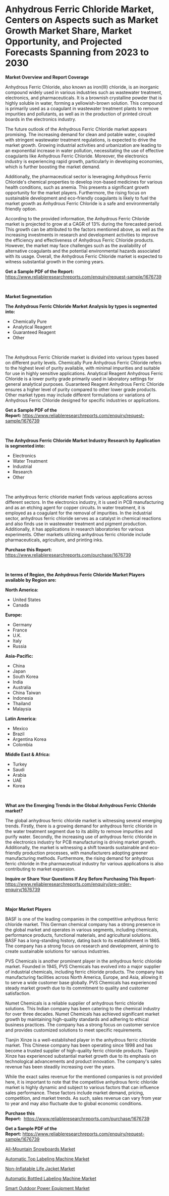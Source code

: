 <p><h1>Anhydrous Ferric Chloride Market, Centers on Aspects such as Market Growth Market Share, Market Opportunity, and Projected Forecasts Spanning from 2023 to 2030</h1></p><p><strong>Market Overview and Report Coverage</strong></p>
<p><p>Anhydrous Ferric Chloride, also known as iron(III) chloride, is an inorganic compound widely used in various industries such as wastewater treatment, electronics, and pharmaceuticals. It is a brownish crystalline powder that is highly soluble in water, forming a yellowish-brown solution. This compound is primarily used as a coagulant in wastewater treatment plants to remove impurities and pollutants, as well as in the production of printed circuit boards in the electronics industry.</p><p>The future outlook of the Anhydrous Ferric Chloride market appears promising. The increasing demand for clean and potable water, coupled with stringent wastewater treatment regulations, is expected to drive the market growth. Growing industrial activities and urbanization are leading to an exponential increase in water pollution, necessitating the use of effective coagulants like Anhydrous Ferric Chloride. Moreover, the electronics industry is experiencing rapid growth, particularly in developing economies, which is further boosting the market demand.</p><p>Additionally, the pharmaceutical sector is leveraging Anhydrous Ferric Chloride's chemical properties to develop iron-based medicines for various health conditions, such as anemia. This presents a significant growth opportunity for the market players. Furthermore, the rising focus on sustainable development and eco-friendly coagulants is likely to fuel the market growth as Anhydrous Ferric Chloride is a safe and environmentally friendly option.</p><p>According to the provided information, the Anhydrous Ferric Chloride market is projected to grow at a CAGR of 13% during the forecasted period. This growth can be attributed to the factors mentioned above, as well as the increasing investments in research and development activities to improve the efficiency and effectiveness of Anhydrous Ferric Chloride products. However, the market may face challenges such as the availability of alternative coagulants and the potential environmental hazards associated with its usage. Overall, the Anhydrous Ferric Chloride market is expected to witness substantial growth in the coming years.</p></p>
<p><strong>Get a Sample PDF of the Report:</strong> <a href="https://www.reliableresearchreports.com/enquiry/request-sample/1676739">https://www.reliableresearchreports.com/enquiry/request-sample/1676739</a></p>
<p>&nbsp;</p>
<p><strong>Market Segmentation</strong></p>
<p><strong>The Anhydrous Ferric Chloride Market Analysis by types is segmented into:</strong></p>
<p><ul><li>Chemically Pure</li><li>Analytical Reagent</li><li>Guaranteed Reagent</li><li>Other</li></ul></p>
<p>&nbsp;</p>
<p><p>The Anhydrous Ferric Chloride market is divided into various types based on different purity levels. Chemically Pure Anhydrous Ferric Chloride refers to the highest level of purity available, with minimal impurities and suitable for use in highly sensitive applications. Analytical Reagent Anhydrous Ferric Chloride is a lower purity grade primarily used in laboratory settings for general analytical purposes. Guaranteed Reagent Anhydrous Ferric Chloride ensures a higher level of purity compared to other lower grade products. Other market types may include different formulations or variations of Anhydrous Ferric Chloride designed for specific industries or applications.</p></p>
<p><strong>Get a Sample PDF of the Report:</strong>&nbsp;<a href="https://www.reliableresearchreports.com/enquiry/request-sample/1676739">https://www.reliableresearchreports.com/enquiry/request-sample/1676739</a></p>
<p>&nbsp;</p>
<p><strong>The Anhydrous Ferric Chloride Market Industry Research by Application is segmented into:</strong></p>
<p><ul><li>Electronics</li><li>Water Treatment</li><li>Industrial</li><li>Research</li><li>Other</li></ul></p>
<p>&nbsp;</p>
<p><p>The anhydrous ferric chloride market finds various applications across different sectors. In the electronics industry, it is used in PCB manufacturing and as an etching agent for copper circuits. In water treatment, it is employed as a coagulant for the removal of impurities. In the industrial sector, anhydrous ferric chloride serves as a catalyst in chemical reactions and also finds use in wastewater treatment and pigment production. Additionally, it has applications in research laboratories for various experiments. Other markets utilizing anhydrous ferric chloride include pharmaceuticals, agriculture, and printing inks.</p></p>
<p><strong>Purchase this Report:</strong>&nbsp; <a href="https://www.reliableresearchreports.com/purchase/1676739">https://www.reliableresearchreports.com/purchase/1676739</a></p>
<p>&nbsp;</p>
<p><strong>In terms of Region, the Anhydrous Ferric Chloride Market Players available by Region are:</strong></p>
<p>
    <p> <strong> North America: </strong>
        <ul>
            <li>United States</li>
            <li>Canada</li>
        </ul>
        </p> 
    <p> <strong> Europe: </strong>
        <ul>
            <li>Germany</li>
            <li>France</li>
            <li>U.K.</li>
            <li>Italy</li>
            <li>Russia</li>
        </ul>
        </p> 
    <p> <strong> Asia-Pacific: </strong>
        <ul>
            <li>China</li>
            <li>Japan</li>
            <li>South Korea</li>
            <li>India</li>
            <li>Australia</li>
            <li>China Taiwan</li>
            <li>Indonesia</li>
            <li>Thailand</li>
            <li>Malaysia</li>
        </ul>
        </p> 
    <p> <strong> Latin America: </strong>
        <ul>
            <li>Mexico</li>
            <li>Brazil</li>
            <li>Argentina Korea</li>
            <li>Colombia</li>
        </ul>
        </p> 
    <p> <strong> Middle East & Africa: </strong>
        <ul>
            <li>Turkey</li>
            <li>Saudi</li>
            <li>Arabia</li>
            <li>UAE</li>
            <li>Korea</li>
        </ul>
    </p>
    </p>
<p>&nbsp;</p>
<p><strong>What are the Emerging Trends in the Global Anhydrous Ferric Chloride market?</strong></p>
<p><p>The global anhydrous ferric chloride market is witnessing several emerging trends. Firstly, there is a growing demand for anhydrous ferric chloride in the water treatment segment due to its ability to remove impurities and purify water. Secondly, the increasing use of anhydrous ferric chloride in the electronics industry for PCB manufacturing is driving market growth. Additionally, the market is witnessing a shift towards sustainable and eco-friendly production processes, with manufacturers adopting greener manufacturing methods. Furthermore, the rising demand for anhydrous ferric chloride in the pharmaceutical industry for various applications is also contributing to market expansion.</p></p>
<p><strong>Inquire or Share Your Questions If Any Before Purchasing This Report</strong>- <a href="https://www.reliableresearchreports.com/enquiry/pre-order-enquiry/1676739">https://www.reliableresearchreports.com/enquiry/pre-order-enquiry/1676739</a></p>
<p>&nbsp;</p>
<p><strong>Major Market Players</strong></p>
<p><p>BASF is one of the leading companies in the competitive anhydrous ferric chloride market. This German chemical company has a strong presence in the global market and operates in various segments, including chemicals, performance products, functional materials, and agricultural solutions. BASF has a long-standing history, dating back to its establishment in 1865. The company has a strong focus on research and development, aiming to create sustainable solutions for various industries.</p><p>PVS Chemicals is another prominent player in the anhydrous ferric chloride market. Founded in 1945, PVS Chemicals has evolved into a major supplier of industrial chemicals, including ferric chloride products. The company has manufacturing facilities across North America, Europe, and Asia, allowing it to serve a wide customer base globally. PVS Chemicals has experienced steady market growth due to its commitment to quality and customer satisfaction.</p><p>Numet Chemicals is a reliable supplier of anhydrous ferric chloride solutions. This Indian company has been catering to the chemical industry for over three decades. Numet Chemicals has achieved significant market growth by maintaining high-quality standards and adhering to ethical business practices. The company has a strong focus on customer service and provides customized solutions to meet specific requirements.</p><p>Tianjin Xinze is a well-established player in the anhydrous ferric chloride market. This Chinese company has been operating since 1998 and has become a trusted supplier of high-quality ferric chloride products. Tianjin Xinze has experienced substantial market growth due to its emphasis on technological advancements and product innovation. The company's sales revenue has been steadily increasing over the years.</p><p>While the exact sales revenue for the mentioned companies is not provided here, it is important to note that the competitive anhydrous ferric chloride market is highly dynamic and subject to various factors that can influence sales performance. These factors include market demand, pricing, competition, and market trends. As such, sales revenue can vary from year to year and may also fluctuate due to global economic conditions.</p></p>
<p><strong>Purchase this Report:</strong>&nbsp;&nbsp;<a href="https://www.reliableresearchreports.com/purchase/1676739">https://www.reliableresearchreports.com/purchase/1676739</a></p>
<p></p>
<p><strong>Get a Sample PDF of the Report:</strong>&nbsp;<a href="https://www.reliableresearchreports.com/enquiry/request-sample/1676739">https://www.reliableresearchreports.com/enquiry/request-sample/1676739</a></p>
<p><p><a href="https://medium.com/@chazmonahan2023/all-mountain-snowboards-market-comprehensive-assessment-by-type-application-and-geography-b80b595a7eb7">All-Mountain Snowboards Market</a></p><p><a href="https://medium.com/@jasonmartin866/automatic-top-labeling-machine-market-analysis-and-sze-forecasted-for-period-from-2023-to-2030-2ab5efe3118d">Automatic Top Labeling Machine Market</a></p><p><a href="https://medium.com/@tyreldooley/non-inflatable-life-jacket-market-research-report-its-history-and-forecast-2023-to-2030-7e4826cbb26d">Non-Inflatable Life Jacket Market</a></p><p><a href="https://medium.com/@joannebell6556/automatic-bottled-labeling-machine-market-the-key-to-successful-business-strategy-forecast-till-5d3c72c79384">Automatic Bottled Labeling Machine Market</a></p><p><a href="https://medium.com/@markuspagac2023/smart-outdoor-power-equipment-market-insights-into-market-cagr-market-trends-and-growth-3fc1bbb405de">Smart Outdoor Power Equipment Market</a></p></p>